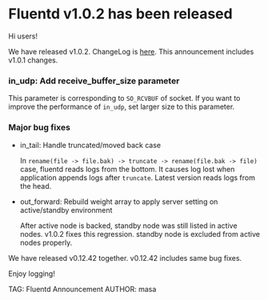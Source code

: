 # Fluentd v1.0.2 has been released

Hi users!

We have released v1.0.2. ChangeLog is [here](https://github.com/fluent/fluentd/blob/master/CHANGELOG.md).
This announcement includes v1.0.1 changes.

### in\_udp: Add receive\_buffer\_size parameter

This parameter is corresponding to `SO_RCVBUF` of socket.
If you want to improve the performance of `in_udp`, set larger size to this parameter.

### Major bug fixes

* in_tail: Handle truncated/moved back case

  In `rename(file -> file.bak) -> truncate -> rename(file.bak -> file)` case, fluentd reads logs from the bottom.
  It causes log lost when application appends logs after `truncate`. Latest version reads logs from the head.

* out_forward: Rebuild weight array to apply server setting on active/standby environment

  After active node is backed, standby node was still listed in active nodes.
  v1.0.2 fixes this regression. standby node is excluded from active nodes properly.

We have released v0.12.42 together. v0.12.42 includes same bug fixes.

Enjoy logging!


TAG: Fluentd Announcement
AUTHOR: masa
